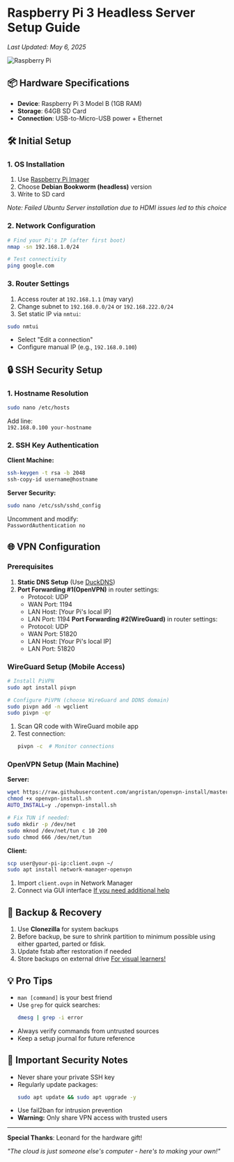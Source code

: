 
# Raspberry Pi 3 Headless Server Setup Guide  
*Last Updated: May 6, 2025*  

![Raspberry Pi](https://img.shields.io/badge/-Raspberry%20Pi%203-CC3542?logo=raspberrypi&logoColor=white)

## 📦 Hardware Specifications
- **Device**: Raspberry Pi 3 Model B (1GB RAM)
- **Storage**: 64GB SD Card
- **Connection**: USB-to-Micro-USB power + Ethernet

## 🛠️ Initial Setup

### 1. OS Installation
1. Use [Raspberry Pi Imager](https://www.raspberrypi.com/software/)
2. Choose **Debian Bookworm (headless)** version
3. Write to SD card

*Note: Failed Ubuntu Server installation due to HDMI issues led to this choice*

### 2. Network Configuration
```bash
# Find your Pi's IP (after first boot)
nmap -sn 192.168.1.0/24

# Test connectivity
ping google.com
```
### 3. Router Settings
1. Access router at `192.168.1.1` (may vary)
2. Change subnet to `192.168.0.0/24` or `192.168.222.0/24`
3. Set static IP via `nmtui`:
```bash
sudo nmtui
   ```
   - Select "Edit a connection"
   - Configure manual IP (e.g., `192.168.0.100`)

## 🔒 SSH Security Setup

### 1. Hostname Resolution
```bash
sudo nano /etc/hosts
```
Add line:  
`192.168.0.100 your-hostname`

### 2. SSH Key Authentication
**Client Machine:**
```bash
ssh-keygen -t rsa -b 2048
ssh-copy-id username@hostname
```

**Server Security:**
```bash
sudo nano /etc/ssh/sshd_config
```
Uncomment and modify:  
`PasswordAuthentication no`

## 🌐 VPN Configuration

### Prerequisites
1. **Static DNS Setup** (Use [DuckDNS](https://www.duckdns.org/))
2. **Port Forwarding #1(OpenVPN)** in router settings:
   - Protocol: UDP
   - WAN Port: 1194
   - LAN Host: [Your Pi's local IP]
   - LAN Port: 1194
**Port Forwarding #2(WireGuard)** in router settings:
   - Protocol: UDP
   - WAN Port: 51820
   - LAN Host: [Your Pi's local IP]
   - LAN Port: 51820

### WireGuard Setup (Mobile Access)
```bash
# Install PiVPN
sudo apt install pivpn

# Configure PiVPN (choose WireGuard and DDNS domain)
sudo pivpn add -n wgclient
sudo pivpn -qr
```

1. Scan QR code with WireGuard mobile app
2. Test connection:
   ```bash
   pivpn -c  # Monitor connections
   ```

### OpenVPN Setup (Main Machine)
**Server:**
```bash
wget https://raw.githubusercontent.com/angristan/openvpn-install/master/openvpn-install.sh
chmod +x openvpn-install.sh
AUTO_INSTALL=y ./openvpn-install.sh

# Fix TUN if needed:
sudo mkdir -p /dev/net
sudo mknod /dev/net/tun c 10 200
sudo chmod 666 /dev/net/tun
```

**Client:**
```bash
scp user@your-pi-ip:client.ovpn ~/
sudo apt install network-manager-openvpn
```
1. Import `client.ovpn` in Network Manager
2. Connect via GUI interface
[If you need additional help](https://www.youtube.com/watch?v=CBJMl9MILbg&t=560s)

## 💾 Backup & Recovery
1. Use **Clonezilla** for system backups
2. Before backup, be sure to shrink partition to minimum possible using either gparted, parted or fdisk.
3. Update fstab after restoration if needed
4. Store backups on external drive
[For visual learners!](https://www.youtube.com/watch?v=yQ9NpWZ74BU&t=349s)

## 💡 Pro Tips
- `man [command]` is your best friend
- Use `grep` for quick searches:  
  ```bash
  dmesg | grep -i error
  ```
- Always verify commands from untrusted sources
- Keep a setup journal for future reference

## 🚨 Important Security Notes
- Never share your private SSH key
- Regularly update packages:
  ```bash
  sudo apt update && sudo apt upgrade -y
  ```
- Use fail2ban for intrusion prevention
- **Warning:** Only share VPN access with trusted users

---

**Special Thanks**: Leonard for the hardware gift!  

*"The cloud is just someone else's computer - here's to making your own!"*
```
